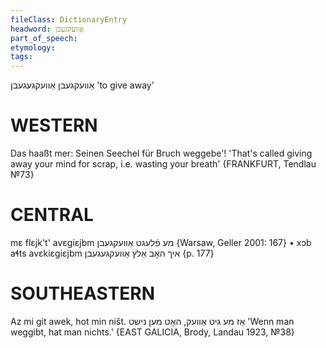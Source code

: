 ```yaml
---
fileClass: DictionaryEntry
headword: אַוועקגעבן
part_of_speech: 
etymology: 
tags: 
---
```

אַוועקגעבן
אַוועקגעגעבן
'to give away'

WESTERN
========

Das haaßt mer: Seinen Seechel für Bruch weggebe'! 'That's called giving away your mind for scrap, i.e. wasting your breath'
{FRANKFURT, Tendlau №73}

CENTRAL
========

mɛ flɛjk't' avɛgiɛjbm מע פֿלעגט אַוועקגעבן {Warsaw, Geller 2001: 167}
	•	xɔb aɬts avɛkiɛgiɛjbm איך האָב אַלץ אַוועקגעגעבן {p. 177}

SOUTHEASTERN
==============

Az mi git awek, hot min ništ. אַז מע גיט אַוועק, האָט מען נישט 'Wenn man weggibt, hat man nichts.' {EAST GALICIA, Brody, Landau 1923, №38}